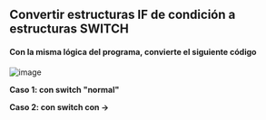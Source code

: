 ## Convertir estructuras IF de condición a estructuras SWITCH

#### Con la misma lógica del programa, convierte el siguiente código 

![image](https://user-images.githubusercontent.com/91023374/134683884-45d41933-b570-40bd-948b-ba658f2fb83e.png)

**Caso 1: con switch "normal"**

**Caso 2: con switch con ->**
